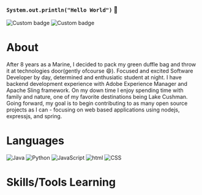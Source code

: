 ### `System.out.println("Hello World")` 👋

![Custom badge](https://img.shields.io/badge/USA-Veteran-critical) ![Custom badge](https://img.shields.io/badge/Student-Software%20Dev-informational)

# About 
After 8 years as a Marine, I decided to pack my green duffle bag and throw it at technologies door(gently ofcourse 😄).
Focused and excited Software Developer by day, determined and enthusiatic student at night. I have backend development
experience with Adobe Experience Manager and Apache Sling framework. On my down time I enjoy spending time with family
and nature, one of my favorite destinations being Lake Cushman. Going forward, my goal is to begin contributing to as 
many open source projects as I can - focusing on web based applications using nodejs, expressjs, and spring. 

# Languages
![Java](https://img.shields.io/badge/BE-Java-informational?logo=java) ![Python](https://img.shields.io/badge/BE-Python-pcf?logo=python) ![JavaScript](https://img.shields.io/badge/FE-JavaScript-critical) ![html](https://img.shields.io/badge/FE-HTML-ff69b4) ![CSS](https://img.shields.io/badge/FE-CSS-important) 

# Skills/Tools Learning



<!--
**walimorris/walimorris** is a ✨ _special_ ✨ repository because its `README.md` (this file) appears on your GitHub profile.

Here are some ideas to get you started:

- 🔭 I’m currently working on ...
- 🌱 I’m currently learning ...
- 👯 I’m looking to collaborate on ...
- 🤔 I’m looking for help with ...
- 💬 Ask me about ...
- 📫 How to reach me: ...
- 😄 Pronouns: ...
- ⚡ Fun fact: ...
-->
